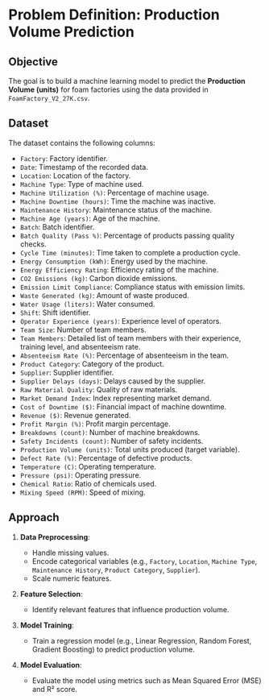 # Problem Definition: Production Volume Prediction

## Objective
The goal is to build a machine learning model to predict the **Production Volume (units)** for foam factories using the data provided in `FoamFactory_V2_27K.csv`.

## Dataset
The dataset contains the following columns:
- `Factory`: Factory identifier.
- `Date`: Timestamp of the recorded data.
- `Location`: Location of the factory.
- `Machine Type`: Type of machine used.
- `Machine Utilization (%)`: Percentage of machine usage.
- `Machine Downtime (hours)`: Time the machine was inactive.
- `Maintenance History`: Maintenance status of the machine.
- `Machine Age (years)`: Age of the machine.
- `Batch`: Batch identifier.
- `Batch Quality (Pass %)`: Percentage of products passing quality checks.
- `Cycle Time (minutes)`: Time taken to complete a production cycle.
- `Energy Consumption (kWh)`: Energy used by the machine.
- `Energy Efficiency Rating`: Efficiency rating of the machine.
- `CO2 Emissions (kg)`: Carbon dioxide emissions.
- `Emission Limit Compliance`: Compliance status with emission limits.
- `Waste Generated (kg)`: Amount of waste produced.
- `Water Usage (liters)`: Water consumed.
- `Shift`: Shift identifier.
- `Operator Experience (years)`: Experience level of operators.
- `Team Size`: Number of team members.
- `Team Members`: Detailed list of team members with their experience, training level, and absenteeism rate.
- `Absenteeism Rate (%)`: Percentage of absenteeism in the team.
- `Product Category`: Category of the product.
- `Supplier`: Supplier identifier.
- `Supplier Delays (days)`: Delays caused by the supplier.
- `Raw Material Quality`: Quality of raw materials.
- `Market Demand Index`: Index representing market demand.
- `Cost of Downtime ($)`: Financial impact of machine downtime.
- `Revenue ($)`: Revenue generated.
- `Profit Margin (%)`: Profit margin percentage.
- `Breakdowns (count)`: Number of machine breakdowns.
- `Safety Incidents (count)`: Number of safety incidents.
- `Production Volume (units)`: Total units produced (target variable).
- `Defect Rate (%)`: Percentage of defective products.
- `Temperature (C)`: Operating temperature.
- `Pressure (psi)`: Operating pressure.
- `Chemical Ratio`: Ratio of chemicals used.
- `Mixing Speed (RPM)`: Speed of mixing.

## Approach
1. **Data Preprocessing**:
   - Handle missing values.
   - Encode categorical variables (e.g., `Factory`, `Location`, `Machine Type`, `Maintenance History`, `Product Category`, `Supplier`).
   - Scale numeric features.

2. **Feature Selection**:
   - Identify relevant features that influence production volume.

3. **Model Training**:
   - Train a regression model (e.g., Linear Regression, Random Forest, Gradient Boosting) to predict production volume.

4. **Model Evaluation**:
   - Evaluate the model using metrics such as Mean Squared Error (MSE) and R² score.
